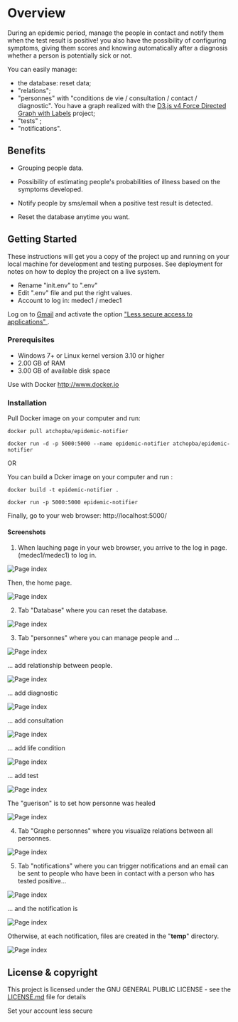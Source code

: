# Overview

During an epidemic period, manage the people in contact and notify them when the test result is positive! you also have the possibility of configuring symptoms, giving them scores and knowing automatically after a diagnosis whether a person is potentially sick or not.

You can easily manage:
- the database: reset data;
- "relations";
- "personnes" with "conditions de vie / consultation / contact / diagnostic". You have a graph realized with the [D3.js v4 Force Directed Graph with Labels](https://bl.ocks.org/heybignick/3faf257bbbbc7743bb72310d03b86ee8) project;
- "tests" ;
- "notifications".

## Benefits 

* Grouping people data.

* Possibility of estimating people's probabilities of illness based on the symptoms developed.

* Notify people by sms/email when a positive test result is detected.

* Reset the database anytime you want.

## Getting Started

These instructions will get you a copy of the project up and running on your local machine for development and testing purposes. See deployment for notes on how to deploy the project on a live system.

- Rename "init.env" to ".env"
- Edit ".env" file and put the right values.
- Account to log in: medec1 / medec1


Log on to [Gmail](http://www.gmail.com) and activate the option ["Less secure access to applications" ]( https://myaccount.google.com/lesssecureapps ).

### Prerequisites

* Windows 7+ or Linux kernel version 3.10 or higher
* 2.00 GB of RAM
* 3.00 GB of available disk space

Use with Docker http://www.docker.io

### Installation

Pull Docker image on your computer and run:
```
docker pull atchopba/epidemic-notifier

docker run -d -p 5000:5000 --name epidemic-notifier atchopba/epidemic-notifier
```
OR 

You can build a Dcker image on your computer and run :
```
docker build -t epidemic-notifier .

docker run -p 5000:5000 epidemic-notifier
```
Finally, go to your web browser: http://localhost:5000/

#### Screenshots
1. When lauching page in your web browser, you arrive to the log in page. (medec1/medec1) to log in.

![Page index](epidemic_notifier/static/images/00-0-login.PNG)

Then, the home page.

![Page index](epidemic_notifier/static/images/00-accueil.PNG)

2. Tab "Database" where you can reset the database. 

![Page index](epidemic_notifier/static/images/01-db.PNG)

3. Tab "personnes" where you can manage people and ...

![Page index](epidemic_notifier/static/images/04-personne.png)

... add relationship between people.

![Page index](epidemic_notifier/static/images/04-personne_relations.png)

... add diagnostic

![Page index](epidemic_notifier/static/images/04-personne_diagnostic.png)

... add consultation

![Page index](epidemic_notifier/static/images/04-personne_consultation.png)

... add life condition

![Page index](epidemic_notifier/static/images/04-personne_condition_vie.png)

... add test

![Page index](epidemic_notifier/static/images/04-04-personne_test.png)

The "guerison" is to set how personne was healed

![Page index](epidemic_notifier/static/images/04-personne_guerison.png)

4. Tab "Graphe personnes" where you visualize relations between all personnes.

![Page index](epidemic_notifier/static/images/05-graph.PNG)

5. Tab "notifications" where you can trigger notifications and an email can be sent to people who have been in contact with a person who has tested positive...

![Page index](epidemic_notifier/static/images/08-notification.PNG)

... and the notification is 

![Page index](epidemic_notifier/static/images/09-notif_email.PNG)

Otherwise, at each notification, files are created in the "__temp__" directory.

![Page index](epidemic_notifier/static/images/10-tree.PNG)

## License & copyright

This project is licensed under the GNU GENERAL PUBLIC LICENSE - see the [LICENSE.md](LICENSE.md) file for details

Set your account less secure
